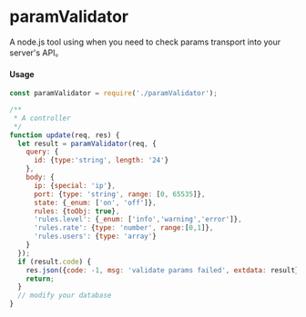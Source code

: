 # paramValidator
A node.js tool  using when you need to check params transport into your server's API。

#### Usage

``` javascript
const paramValidator = require('./paramValidator');

/**
 * A controller
 */
function update(req, res) {
  let result = paramValidator(req, {
    query: {
      id: {type:'string', length: '24'}
    },
    body: {
      ip: {special: 'ip'},
      port: {type: 'string', range: [0, 65535]},
      state: {_enum: ['on', 'off']},
      rules: {toObj: true},
      'rules.level': {_enum: ['info','warning','error']},
      'rules.rate': {type: 'number', range:[0,1]},
      'rules.users': {type: 'array'}
    }
  });
  if (result.code) {
    res.json({code: -1, msg: 'validate params failed', extdata: result});
    return;
  }
  // modify your database
}

```

